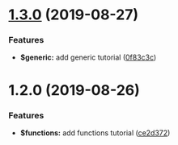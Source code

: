 # [1.3.0](https://github.com/johnnymillergh/typescript-playground/compare/v1.2.0...v1.3.0) (2019-08-27)


### Features

* **$generic:** add generic tutorial ([0f83c3c](https://github.com/johnnymillergh/typescript-playground/commit/0f83c3c))



# 1.2.0 (2019-08-26)


### Features

* **$functions:** add functions tutorial ([ce2d372](https://github.com/johnnymillergh/typescript-playground/commit/ce2d372))



